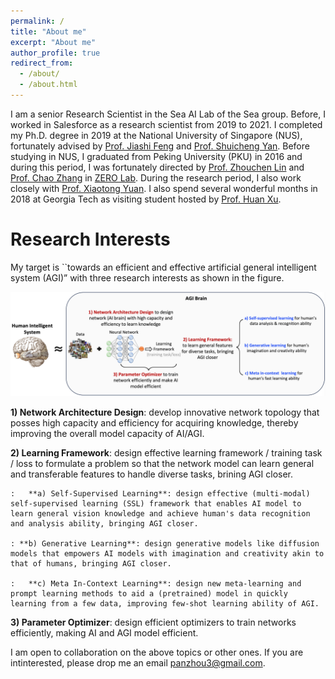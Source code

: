 ```yaml
---
permalink: /
title: "About me"
excerpt: "About me"
author_profile: true
redirect_from: 
  - /about/
  - /about.html
---
```



I am a senior Research Scientist in the Sea AI Lab of the Sea group. Before, I worked in Salesforce as a research scientist from 2019 to 2021.  I completed my Ph.D. degree in 2019 at the National University of Singapore (NUS), fortunately advised by <a href="https://sites.google.com/site/jshfeng/">Prof. Jiashi Feng</a> and <a href="https://www.ece.nus.edu.sg/stfpage/eleyans/"> Prof. Shuicheng Yan</a>. Before studying in NUS, I graduated from Peking University (PKU) in 2016 and during this period, I was fortunately directed by <a href="http://www.cis.pku.edu.cn/faculty/vision/zlin/zlin.htm"> Prof. Zhouchen Lin</a> and <a href="http://www.cis.pku.edu.cn/faculty/vision/zhangchao/zhangchao.htm"> Prof. Chao Zhang</a> in <a href="https://zero-lab-pku.github.io/"> ZERO Lab</a>. During the research period, I also work closely with <a href="https://sites.google.com/site/xtyuan1980/"> Prof. Xiaotong Yuan</a>. I also spend several wonderful months in 2018 at Georgia Tech as visiting student hosted by <a href="https://sites.gatech.edu/huan-xu/"> Prof. Huan Xu</a>. 
			


Research Interests
======
My target is ``towards an efficient and effective artificial general intelligent system (AGI)” with three research interests as shown in the figure.

![Editing a markdown file for a talk](/images/research.png)


**1)	Network Architecture Design**: develop innovative network topology that posses high capacity and efficiency for acquiring knowledge, thereby improving the overall model capacity of AI/AGI.

**2)	Learning Framework**: design effective learning framework / training task / loss to formulate a problem so that the network model can learn general and transferable features to handle diverse tasks, brining AGI closer. 

    :	**a) Self-Supervised Learning**: design effective (multi-modal) self-supervised learning (SSL) framework that enables AI model to learn general vision knowledge and achieve human's data recognition and analysis ability, bringing AGI closer.

    : **b) Generative Learning**: design generative models like diffusion models that empowers AI models with imagination and creativity akin to that of humans, bringing AGI closer. 

    :	**c) Meta In-Context Learning**: design new meta-learning and prompt learning methods to aid a (pretrained) model in quickly learning from a few data, improving few-shot learning ability of AGI. 

**3)	Parameter Optimizer**: design efficient optimizers to train networks efficiently, making AI and AGI model efficient.

I am open to collaboration on the above topics or other ones. If you are intinterested, please drop me an email panzhou3@gmail.com. 
